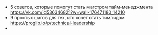 - 5 советов, которые помогут стать магстром тайм-менеджмента https://vk.com/id536346821?w=wall-176471180_14210
- 9 простых шагов для тех, кто хочет стать тимлидом https://proglib.io/p/technical-leadership
- 
